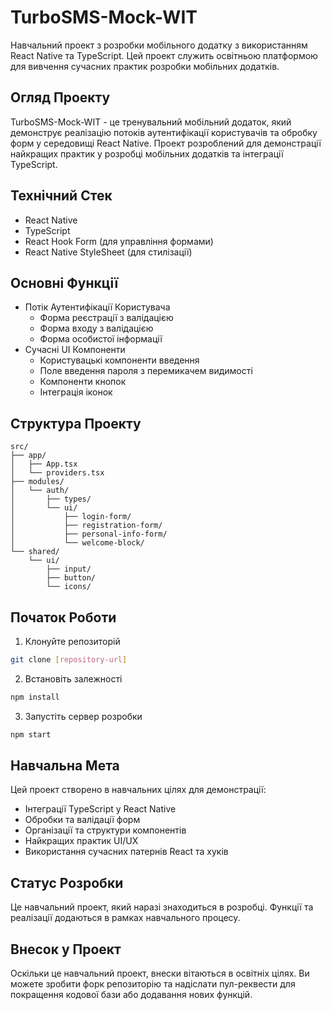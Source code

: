 # TurboSMS-Mock-WIT

Навчальний проект з розробки мобільного додатку з використанням React Native та TypeScript. Цей проект служить освітньою платформою для вивчення сучасних практик розробки мобільних додатків.

## Огляд Проекту

TurboSMS-Mock-WIT - це тренувальний мобільний додаток, який демонструє реалізацію потоків аутентифікації користувачів та обробку форм у середовищі React Native. Проект розроблений для демонстрації найкращих практик у розробці мобільних додатків та інтеграції TypeScript.

## Технічний Стек

- React Native
- TypeScript
- React Hook Form (для управління формами)
- React Native StyleSheet (для стилізації)

## Основні Функції

- Потік Аутентифікації Користувача
  - Форма реєстрації з валідацією
  - Форма входу з валідацією
  - Форма особистої інформації
- Сучасні UI Компоненти
  - Користувацькі компоненти введення
  - Поле введення пароля з перемикачем видимості
  - Компоненти кнопок
  - Інтеграція іконок

## Структура Проекту

```
src/
├── app/
│   ├── App.tsx
│   └── providers.tsx
├── modules/
│   └── auth/
│       ├── types/
│       └── ui/
│           ├── login-form/
│           ├── registration-form/
│           ├── personal-info-form/
│           └── welcome-block/
└── shared/
    └── ui/
        ├── input/
        ├── button/
        └── icons/
```

## Початок Роботи

1. Клонуйте репозиторій
```bash
git clone [repository-url]
```

2. Встановіть залежності
```bash
npm install
```

3. Запустіть сервер розробки
```bash
npm start
```

## Навчальна Мета

Цей проект створено в навчальних цілях для демонстрації:
- Інтеграції TypeScript у React Native
- Обробки та валідації форм
- Організації та структури компонентів
- Найкращих практик UI/UX
- Використання сучасних патернів React та хуків

## Статус Розробки

Це навчальний проект, який наразі знаходиться в розробці. Функції та реалізації додаються в рамках навчального процесу.

## Внесок у Проект

Оскільки це навчальний проект, внески вітаються в освітніх цілях. Ви можете зробити форк репозиторію та надіслати пул-реквести для покращення кодової бази або додавання нових функцій.